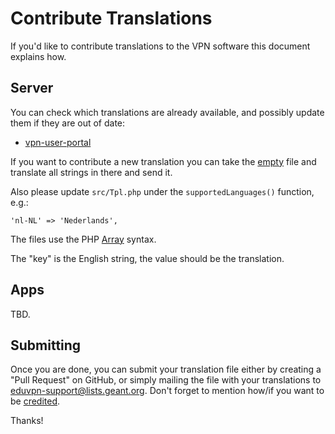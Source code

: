 # Contribute Translations

If you'd like to contribute translations to the VPN software this document
explains how.

## Server

You can check which translations are already available, and possibly update 
them if they are out of date:

* [vpn-user-portal](https://github.com/eduvpn/vpn-user-portal/tree/v3/locale)

If you want to contribute a new translation you can take the 
[empty](https://github.com/eduvpn/vpn-user-portal/blob/v3/locale/empty.php) 
file and translate all strings in there and send it.

Also please update `src/Tpl.php` under the `supportedLanguages()` function, 
e.g.:

```
'nl-NL' => 'Nederlands',
```

The files use the PHP 
[Array](https://secure.php.net/manual/en/language.types.array.php) syntax.

The "key" is the English string, the value should be the translation.

## Apps

TBD.

## Submitting

Once you are done, you can submit your translation file either by creating a 
"Pull Request" on GitHub, or simply mailing the file with your translations to
[eduvpn-support@lists.geant.org](mailto:eduvpn-support@lists.geant.org). Don't
forget to mention how/if you want to be 
[credited](https://github.com/eduvpn/vpn-user-portal/blob/v3/locale/CREDITS.md).

Thanks!
